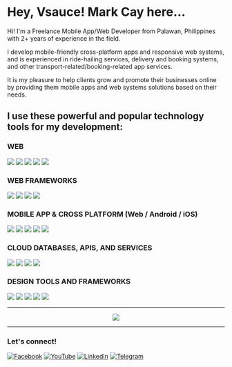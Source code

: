 # Hey, Vsauce! Mark Cay here...
Hi! I'm a Freelance Mobile App/Web Developer from Palawan, Philippines with 2+ years of experience in the field.

I develop mobile-friendly cross-platform apps and responsive web systems, and is experienced in ride-hailing services, delivery and booking systems, and other transport-related/booking-related app services.

It is my pleasure to help clients grow and promote their businesses online by providing them mobile apps and web systems solutions based on their needs.



## I use these powerful and popular technology tools for my development:

### WEB

![](https://img.shields.io/badge/-HTML-e34c26)
![](https://img.shields.io/badge/-CSS-264de4)
![](https://img.shields.io/badge/-JavaScript-f0db4f)
![](https://img.shields.io/badge/-PHP-8993be)
![](https://img.shields.io/badge/-MySQL-00758f)

### WEB FRAMEWORKS

![](https://img.shields.io/badge/-CodeIgniter-dd4814)
![](https://img.shields.io/badge/-React.js-61DBFB)
![](https://img.shields.io/badge/-Vue.js-34495E)
![](https://img.shields.io/badge/-Angular.js-dd1b16)

### MOBILE APP & CROSS PLATFORM (Web / Android / iOS)

![](https://img.shields.io/badge/-Android-32DE84)
![](https://img.shields.io/badge/-Kotlin-E24462)
![](https://img.shields.io/badge/-React_Native-61DBFB)
![](https://img.shields.io/badge/-Ionic-498AFF)
![](https://img.shields.io/badge/-Angular-dd1b16)

### CLOUD DATABASES, APIS, AND SERVICES

![](https://img.shields.io/badge/-Google_Cloud_Platform-4285F4)
![](https://img.shields.io/badge/-Firebase_services-FFA611)
![](https://img.shields.io/badge/-MongoDB-589636)
![](https://img.shields.io/badge/-GraphQL-e535ab)

### DESIGN TOOLS AND FRAMEWORKS

![](https://img.shields.io/badge/-Tailwind_CSS-38BDF8)
![](https://img.shields.io/badge/-Bootstrap-563d7c)
![](https://img.shields.io/badge/-Figma-ff3b00)
![](https://img.shields.io/badge/-Canva-20c4cb)
![](https://img.shields.io/badge/-Adobe_XD-430134)

---
  
<p align="center">
    <img src='https://github-readme-stats.vercel.app/api?username=markcay&&show_icons=true&title_color=ffffff&icon_color=DD762D&text_color=EA5D63&bg_color=1D1E3C&include_all_commits=true&count_private=true' />
</p>


---

### Let's connect!

<a href="https://facebook.com/Gabrielle.Cay" target="_blank">![Facebook](https://img.shields.io/badge/Facebook-%231877F2.svg?style=for-the-badge&logo=Facebook&logoColor=white)</a>
<a href="https://youtube.com/MarkCayCay" target="_blank">![YouTube](https://img.shields.io/badge/YouTube-%23FF0000.svg?style=for-the-badge&logo=YouTube&logoColor=white)</a>
<a href="https://linkedin.com/in/markcay" target="_blank">![LinkedIn](https://img.shields.io/badge/linkedin-%230077B5.svg?style=for-the-badge&logo=linkedin&logoColor=white)</a>
<a href="https://t.me/markcay" target="_blank">![Telegram](https://img.shields.io/badge/Telegram-2CA5E0?style=for-the-badge&logo=telegram&logoColor=white)</a>

